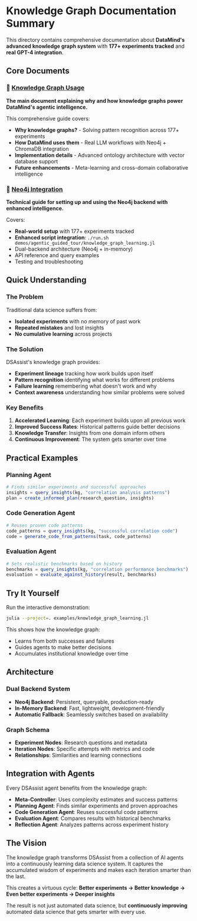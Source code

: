 # Knowledge Graph Documentation Summary

This directory contains comprehensive documentation about **DataMind's advanced knowledge graph system** with **177+ experiments tracked** and **real GPT-4 integration**.

## Core Documents

### 📖 [Knowledge Graph Usage](knowledge_graph_usage.md)
**The main document explaining why and how knowledge graphs power DataMind's agentic intelligence.**

This comprehensive guide covers:
- **Why knowledge graphs?** - Solving pattern recognition across 177+ experiments
- **How DataMind uses them** - Real LLM workflows with Neo4j + ChromaDB integration
- **Implementation details** - Advanced ontology architecture with vector database support
- **Future enhancements** - Meta-learning and cross-domain collaborative intelligence

### 🔧 [Neo4j Integration](neo4j_integration.md)
**Technical guide for setting up and using the Neo4j backend with enhanced intelligence.**

Covers:
- **Real-world setup** with 177+ experiments tracked
- **Enhanced script integration**: `./run.sh demos/agentic_guided_tour/knowledge_graph_learning.jl`
- Dual-backend architecture (Neo4j + in-memory)
- API reference and query examples
- Testing and troubleshooting

## Quick Understanding

### The Problem
Traditional data science suffers from:
- **Isolated experiments** with no memory of past work
- **Repeated mistakes** and lost insights
- **No cumulative learning** across projects

### The Solution
DSAssist's knowledge graph provides:
- **Experiment lineage** tracking how work builds upon itself
- **Pattern recognition** identifying what works for different problems
- **Failure learning** remembering what doesn't work and why
- **Context awareness** understanding how similar problems were solved

### Key Benefits

1. **Accelerated Learning**: Each experiment builds upon all previous work
2. **Improved Success Rates**: Historical patterns guide better decisions
3. **Knowledge Transfer**: Insights from one domain inform others
4. **Continuous Improvement**: The system gets smarter over time

## Practical Examples

### Planning Agent
```julia
# Finds similar experiments and successful approaches
insights = query_insights(kg, "correlation analysis patterns")
plan = create_informed_plan(research_question, insights)
```

### Code Generation Agent
```julia
# Reuses proven code patterns
code_patterns = query_insights(kg, "successful correlation code")
code = generate_code_from_patterns(task, code_patterns)
```

### Evaluation Agent
```julia
# Sets realistic benchmarks based on history
benchmarks = query_insights(kg, "correlation performance benchmarks")
evaluation = evaluate_against_history(result, benchmarks)
```

## Try It Yourself

Run the interactive demonstration:
```bash
julia --project=. examples/knowledge_graph_learning.jl
```

This shows how the knowledge graph:
- Learns from both successes and failures
- Guides agents to make better decisions
- Accumulates institutional knowledge over time

## Architecture

### Dual Backend System
- **Neo4j Backend**: Persistent, queryable, production-ready
- **In-Memory Backend**: Fast, lightweight, development-friendly
- **Automatic Fallback**: Seamlessly switches based on availability

### Graph Schema
- **Experiment Nodes**: Research questions and metadata
- **Iteration Nodes**: Specific attempts with metrics and code
- **Relationships**: Similarities and learning connections

## Integration with Agents

Every DSAssist agent benefits from the knowledge graph:

- **Meta-Controller**: Uses complexity estimates and success patterns
- **Planning Agent**: Finds similar experiments and proven approaches
- **Code Generation Agent**: Reuses successful code patterns
- **Evaluation Agent**: Compares results with historical benchmarks
- **Reflection Agent**: Analyzes patterns across experiment history

## The Vision

The knowledge graph transforms DSAssist from a collection of AI agents into a continuously learning data science system. It captures the accumulated wisdom of experiments and makes each iteration smarter than the last.

This creates a virtuous cycle:
**Better experiments → Better knowledge → Even better experiments → Deeper insights**

The result is not just automated data science, but **continuously improving** automated data science that gets smarter with every use.